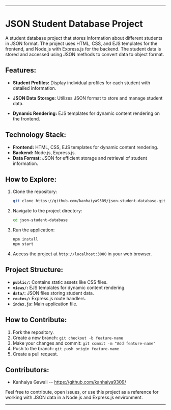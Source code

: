 
---

# JSON Student Database Project

A student database project that stores information about different students in JSON format. The project uses HTML, CSS, and EJS templates for the frontend, and Node.js with Express.js for the backend. The student data is stored and accessed using JSON methods to convert data to object format.

## Features:

- **Student Profiles:** Display individual profiles for each student with detailed information.

- **JSON Data Storage:** Utilizes JSON format to store and manage student data.

- **Dynamic Rendering:** EJS templates for dynamic content rendering on the frontend.

## Technology Stack:

- **Frontend:** HTML, CSS, EJS templates for dynamic content rendering.
- **Backend:** Node.js, Express.js.
- **Data Format:** JSON for efficient storage and retrieval of student information.

## How to Explore:

1. Clone the repository:

    ```bash
    git clone https://github.com/kanhaiya9309/json-student-database.git
    ```

2. Navigate to the project directory:

    ```bash
    cd json-student-database
    ```

3. Run the application:

    ```bash
    npm install
    npm start
    ```

4. Access the project at `http://localhost:3000` in your web browser.

## Project Structure:

- **`public/`:** Contains static assets like CSS files.
- **`views/`:** EJS templates for dynamic content rendering.
- **`data/`:** JSON files storing student data.
- **`routes/`:** Express.js route handlers.
- **`index.js`:** Main application file.

## How to Contribute:

1. Fork the repository.
2. Create a new branch: `git checkout -b feature-name`
3. Make your changes and commit: `git commit -m "Add feature-name"`
4. Push to the branch: `git push origin feature-name`
5. Create a pull request.

## Contributors:

- Kanhaiya Gawali -- https://github.com/kanhaiya9309/

Feel free to contribute, open issues, or use this project as a reference for working with JSON data in a Node.js and Express.js environment.

---
